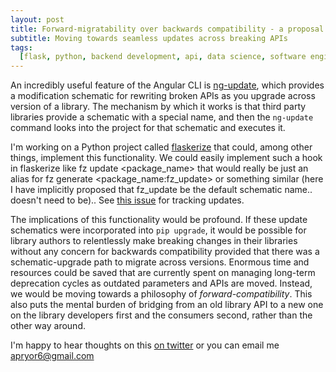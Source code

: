 ```yaml
---
layout: post
title: Forward-migratability over backwards compatibility - a proposal for update schematics in Python
subtitle: Moving towards seamless updates across breaking APIs
tags:
  [flask, python, backend development, api, data science, software engineering]
---
```


An incredibly useful feature of the Angular CLI is [ng-update](https://angular.io/cli/update), which provides a modification schematic for rewriting broken APIs as you upgrade across version of a library. The mechanism by which it works is that third party libraries provide a schematic with a special name, and then the `ng-update` command looks into the project for that schematic and executes it.

I'm working on a Python project called [flaskerize](https://github.com/apryor6/flaskerize) that could, among other things, implement this functionality. We could easily implement such a hook in flaskerize like fz update <package_name> that would really be just an alias for fz generate <package_name:fz_update> or something similar (here I have implicitly proposed that fz_update be the default schematic name.. doesn't need to be).. See [this issue](https://github.com/apryor6/flaskerize/issues/20) for tracking updates.

The implications of this functionality would be profound. If these update schematics were incorporated into `pip upgrade`, it would be possible for library authors to relentlessly make breaking changes in their libraries without any concern for backwards compatibility provided that there was a schematic-upgrade path to migrate across versions. Enormous time and resources could be saved that are currently spent on managing long-term deprecation cycles as outdated parameters and APIs are moved. Instead, we would be moving towards a philosophy of _forward-compatibility_. This also puts the mental burden of bridging from an old library API to a new one on the library developers first and the consumers second, rather than the other way around.

I'm happy to hear thoughts on this [on twitter](https://twitter.com/pryor_aj) or you can email me apryor6@gmail.com
